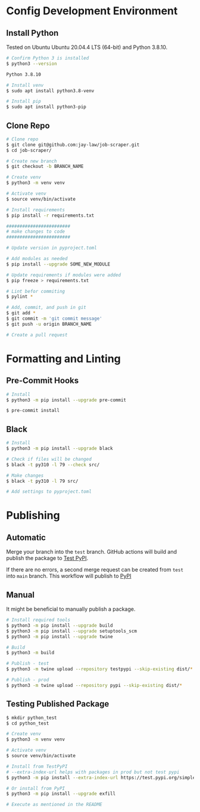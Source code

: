 
# Config Development Environment

## Install Python

Tested on Ubuntu Ubuntu 20.04.4 LTS (64-bit) and Python 3.8.10.

```bash
# Confirm Python 3 is installed
$ python3 --version

Python 3.8.10

# Install venv
$ sudo apt install python3.8-venv

# Install pip
$ sudo apt install python3-pip
```

## Clone Repo

```bash
# Clone repo
$ git clone git@github.com:jay-law/job-scraper.git
$ cd job-scraper/

# Create new branch
$ git checkout -b BRANCH_NAME

# Create venv
$ python3 -m venv venv

# Activate venv
$ source venv/bin/activate

# Install requirements
$ pip install -r requirements.txt

########################
# make changes to code
########################

# Update version in pyproject.toml

# Add modules as needed
$ pip install --upgrade SOME_NEW_MODULE

# Update requirements if modules were added
$ pip freeze > requirements.txt

# Lint befor commiting
$ pylint *

# Add, commit, and push in git
$ git add *
$ git commit -m 'git commit message'
$ git push -u origin BRANCH_NAME

# Create a pull request
```

# Formatting and Linting

## Pre-Commit Hooks

```bash
# Install
$ python3 -m pip install --upgrade pre-commit

$ pre-commit install
```

## Black

```bash
# Install
$ python3 -m pip install --upgrade black

# Check if files will be changed
$ black -t py310 -l 79 --check src/

# Make changes
$ black -t py310 -l 79 src/

# Add settings to pyproject.toml
```

# Publishing

## Automatic

Merge your branch into the `test` branch.  GitHub actions will build and publish the package to [Test PyPI](https://test.pypi.org/project/exfill/).

If there are no errors, a second merge request can be created from `test` into `main` branch.  This workflow will publish to [PyPI](https://pypi.org/project/exfill/)

## Manual

It might be beneficial to manually publish a package.

```bash
# Install required tools
$ python3 -m pip install --upgrade build
$ python3 -m pip install --upgrade setuptools_scm
$ python3 -m pip install --upgrade twine

# Build 
$ python3 -m build

# Publish - test
$ python3 -m twine upload --repository testpypi --skip-existing dist/*

# Publish - prod
$ python3 -m twine upload --repository pypi --skip-existing dist/*
```

## Testing Published Package

```bash
$ mkdir python_test
$ cd python_test

# Create venv
$ python3 -m venv venv

# Activate venv
$ source venv/bin/activate

# Install from TestPyPI
# --extra-index-url helps with packages in prod but not test pypi
$ python3 -m pip install --extra-index-url https://test.pypi.org/simple/ exfill -U

# Or install from PyPI
$ python3 -m pip install --upgrade exfill

# Execute as mentioned in the README
```
